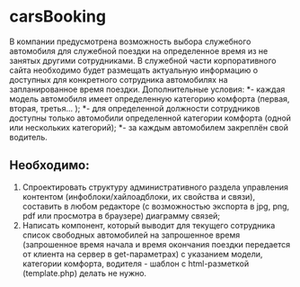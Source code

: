 # carsBooking

В компании предусмотрена возможность выбора служебного автомобиля для служебной поездки на определенное время из не занятых другими сотрудниками. В служебной части корпоративного сайта необходимо будет размещать актуальную информацию о доступных для конкретного сотрудника автомобилях на запланированное время поездки.
Дополнительные условия:
*- каждая модель автомобиля имеет определенную категорию комфорта (первая, вторая, третья... );
*- для определенной должности сотрудников доступны только автомобили определенной категории комфорта (одной или нескольких категорий);
*- за каждым автомобилем закреплён свой водитель.

## Необходимо:
1. Спроектировать структуру административного раздела управления контентом (инфоблоки/хайлоадблоки, их свойства и связи), составить в любом редакторе (с возможностью экспорта в  jpg, png, pdf или просмотра в браузере) диаграмму связей;
2. Написать компонент, который выводит для текущего сотрудника список свободных автомобилей на запрошенное время (запрошенное время начала и время окончания поездки передается от клиента на сервер в get-параметрах) с указанием модели, категории комфорта, водителя - шаблон с html-разметкой (template.php) делать не нужно.
